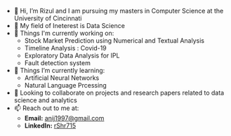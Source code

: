 - 👋 Hi, I’m Rizul and I am pursuing my masters in Computer Science at the University of Cincinnati
- 👀 My field of Ineterest is Data Science
- 🔭 Things I'm currently working on:
  - Stock Market Prediction using Numerical and Textual Analysis
  - Timeline Analysis : Covid-19
  - Exploratory Data Analysis for IPL
  - Fault detection system
- 🌱 Things I’m currently learning:
  -  Artificial Neural Networks
  -  Natural Language Prcessing
- 🔭 Looking to collaborate on projects and research papers related to data science and analytics
- 📫 Reach out to me at:
  - **Email:** anij1997@gmail.com
  - **LinkedIn:** [rShr715](https://www.linkedin.com/in/rshr715/)

<!---
anij715/anij715 is a ✨ special ✨ repository because its `README.md` (this file) appears on your GitHub profile.
You can click the Preview link to take a look at your changes.
--->
